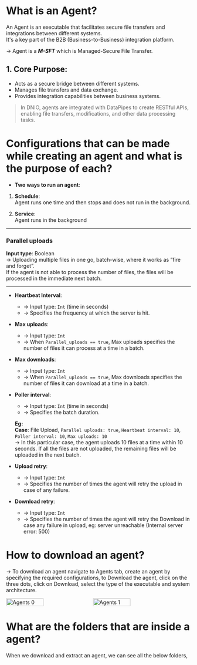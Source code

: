 # What is an Agent?

An Agent is an executable that facilitates secure file transfers and integrations between different systems.  
It's a key part of the B2B (Business-to-Business) integration platform.

→ Agent is a _**M-SFT**_ which is Managed-Secure File Transfer.

## 1. Core Purpose:

- Acts as a secure bridge between different systems.
- Manages file transfers and data exchange.
- Provides integration capabilities between business systems.

> In DNIO, agents are integrated with DataPipes to create RESTful APIs, enabling file transfers, modifications, and other data processing tasks.

# Configurations that can be made while creating an agent and what is the purpose of each?

- **Two ways to run an agent**:

1. **Schedule**:  
   Agent runs one time and then stops and does not run in the background.

2. **Service**:  
   Agent runs in the background

---

### Parallel uploads

**Input type**: Boolean  
→ Uploading multiple files in one go, batch-wise, where it works as “fire and forget”.  
If the agent is not able to process the number of files, the files will be processed in the immediate next batch.

---

- **Heartbeat Interval**:
  - → Input type: `Int` (time in seconds)  
  - → Specifies the frequency at which the server is hit.

- **Max uploads**:
  - → Input type: `Int`  
  - → When `Parallel_uploads == true`, Max uploads specifies the number of files it can process at a time in a batch.

- **Max downloads**:
  - → Input type: `Int`  
  - → When `Parallel_uploads == true`, Max downloads specifies the number of files it can download at a time in a batch.

- **Poller interval**:
  - → Input type: `Int` (time in seconds)  
  - → Specifies the batch duration.

  **Eg:**  
  **Case**: File Upload, `Parallel uploads: true`, `Heartbeat interval: 10`, `Poller interval: 10`, `Max uploads: 10`  
  → In this particular case, the agent uploads 10 files at a time within 10 seconds. If all the files are not uploaded, the remaining files will be uploaded in the next batch.

- **Upload retry**:
  - → Input type: `Int`  
  - → Specifies the number of times the agent will retry the upload in case of any failure.

- **Download retry**:
  - → Input type: `Int`  
  - → Specifies the number of times the agent will retry the Download in case any failure in upload, eg: server unreachable (Internal server error: 500)

# How to download an agent?

→ To download an agent navigate to Agents tab, create an agent by specifying the required configurations, to Download the agent, click on the three dots, click on Download, select the type of the executable and system architecture.

<!-- - <img src="/app/assets/docs/images/agents_0.png" alt="Agents 0" />
- <img src="/app/assets/docs/images/agents_0.png" alt="Agents 1" /> -->


<div style="display: flex; gap: 10px;">
  <img src="/app/assets/docs/images/agents_0.png" alt="Agents 0" style="width: 45%;">
  <img src="/app/assets/docs/images/agents_1.png" alt="Agents 1" style="width: 45%;">
</div>

# What are the folders that are inside a agent?
When we download and extract an agent, we can see all the below folders, 
